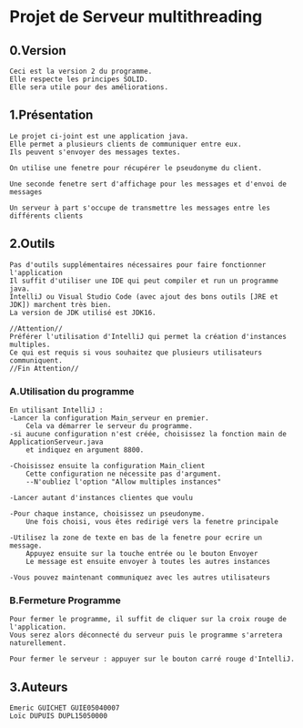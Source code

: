# Projet de Serveur multithreading

## 0.Version
    Ceci est la version 2 du programme.
    Elle respecte les principes SOLID.
    Elle sera utile pour des améliorations.

## 1.Présentation

    Le projet ci-joint est une application java.
    Elle permet a plusieurs clients de communiquer entre eux.
    Ils peuvent s'envoyer des messages textes.
    
    On utilise une fenetre pour récupérer le pseudonyme du client.

    Une seconde fenetre sert d'affichage pour les messages et d'envoi de messages
    
    Un serveur à part s'occupe de transmettre les messages entre les différents clients

## 2.Outils
    Pas d'outils supplémentaires nécessaires pour faire fonctionner l'application
    Il suffit d'utiliser une IDE qui peut compiler et run un programme java.
    IntelliJ ou Visual Studio Code (avec ajout des bons outils [JRE et JDK]) marchent très bien.
    La version de JDK utilisé est JDK16.
    
    //Attention//
    Préférer l'utilisation d'IntelliJ qui permet la création d'instances multiples.
    Ce qui est requis si vous souhaitez que plusieurs utilisateurs communiquent.
    //Fin Attention//

### A.Utilisation du programme
    En utilisant IntelliJ :
    -Lancer la configuration Main_serveur en premier.
        Cela va démarrer le serveur du programme.
    -si aucune configuration n'est créée, choisissez la fonction main de ApplicationServeur.java
        et indiquez en argument 8800.

    -Choisissez ensuite la configuration Main_client
        Cette configuration ne nécessite pas d'argument.
        --N'oubliez l'option "Allow multiples instances"
    
    -Lancer autant d'instances clientes que voulu

    -Pour chaque instance, choisissez un pseudonyme.
        Une fois choisi, vous êtes redirigé vers la fenetre principale

    -Utilisez la zone de texte en bas de la fenetre pour ecrire un message.
        Appuyez ensuite sur la touche entrée ou le bouton Envoyer
        Le message est ensuite envoyer à toutes les autres instances

    -Vous pouvez maintenant communiquez avec les autres utilisateurs


### B.Fermeture Programme
    Pour fermer le programme, il suffit de cliquer sur la croix rouge de l'application.
    Vous serez alors déconnecté du serveur puis le programme s'arretera naturellement.

    Pour fermer le serveur : appuyer sur le bouton carré rouge d'IntelliJ.
## 3.Auteurs
    Emeric GUICHET GUIE05040007
    Loïc DUPUIS DUPL15050000
